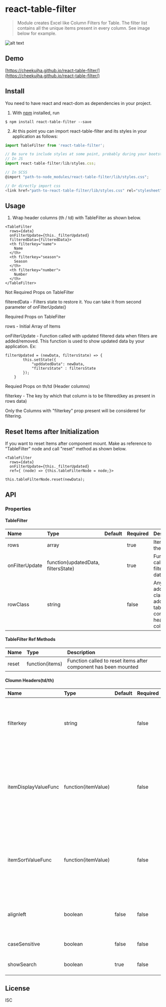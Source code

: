 # react-table-filter

> Module creates Excel like Column Filters for Table. The filter list contains all the unique items present in every column. See image below for example.

![alt text](https://user-images.githubusercontent.com/13845950/34553583-42f475c0-f14e-11e7-87f0-7d9704545bb9.png)

## Demo

[https://cheekujha.github.io/react-table-filter/](https://cheekujha.github.io/react-table-filter/)

## Install
You need to have react and react-dom as dependencies in your project.

1. With [npm](https://npmjs.org/) installed, run

```
$ npm install react-table-filter --save
```

2. At this point you can import react-table-filter and its styles in your application as follows:

```js
import TableFilter from 'react-table-filter';

// Be sure to include styles at some point, probably during your bootstraping
// In JS
import react-table-filter/lib/styles.css;

// In SCSS
@import "path-to-node_modules/react-table-filter/lib/styles.css";

// Or directly import css
<link href="path-to-react-table-filter/lib/styles.css" rel="stylesheet" />

```

## Usage

1. Wrap header columns (th / td) with TableFilter as shown below.
```
<TableFilter 
  rows={data} 
  onFilterUpdate={this._filterUpdated}
  filteredData={filteredData}>
  <th filterkey="name">
    Name
  </th>
  <th filterkey="season">
    Season
  </th>
  <th filterkey="number">
    Number
  </th>
</TableFilter>
```
Not Required Props on TableFilter

filteredData - Filters state to restore it. You can take it from second parameter of onFilterUpdate()

Required Props on TableFilter

rows - Initial Array of Items

onFilterUpdate - Function called with updated filtered data when filters are added/removed. This function is used to show updated data by your application. Ex:

```
filterUpdated = (newData, filtersState) => {
		this.setState({
			"upddatedData": newData,
			"filtersState" : filtersState
		});
	}
```

Requied Props on th/td (Header columns)

filterkey - The key by which that column is to be filtered(key as present in rows data)

Only the Columns with "filterkey" prop present will be considered for filtering.

## Reset Items after Initialization

If you want to reset Items after component mount. Make as reference to "TableFilter" node and call "reset" method as shown below.

```
<TableFilter 
  rows={data} 
  onFilterUpdate={this._filterUpdated}
  ref={ (node) => {this.tableFilterNode = node;}>
  
this.tableFilterNode.reset(newData);
```
## API

### Properties

#### TableFilter

Name | Type | Default | Required | Description 
:--- | :--- | :------ | :------- | :----------
rows | array | | true | Items for the Filter
onFilterUpdate | function(updatedData, filtersState) | | true | Function called with filtered data
rowClass | string | | false | Any additional class to be added to table row contaning header columns

#### TableFilter Ref Methods

Name | Type | Description 
:--- | :--- | :----------
reset | function(items) | Function called to reset items after component has been mounted


#### Cloumn Headers(td/th)

Name | Type | Default | Required | Description 
:--- | :--- | :------ | :------- | :----------
filterkey | string | | false | Key by which the Column should be filtered(Key as present in single Item)
itemDisplayValueFunc | function(itemValue) | | false | Optional Function that returns the Value that is displayed in the filter list for each item(Default is the item value - Item[key])
itemSortValueFunc | function(itemValue) | | false | Optional Function that returns the Value that is used while sorting (Default is the item value - Item[key])
alignleft | boolean | false | false | Decides while side filter list should be aligned w.r.t Column
caseSensitive | boolean | false | false | Case Sensitivity during sort
showSearch | boolean | true | false | Display/Hide the search input

## License

ISC

